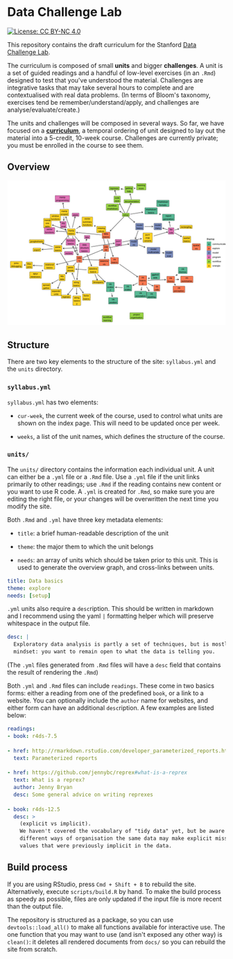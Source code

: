 # Data Challenge Lab

[![License: CC BY-NC 4.0](https://img.shields.io/badge/License-CC%20BY--NC%204.0-lightgrey.svg)](http://creativecommons.org/licenses/by-nc/4.0/)

This repository contains the draft curriculum for the Stanford [Data Challenge Lab](https://datalab.stanford.edu/challenge-lab).

The curriculum is composed of small __units__ and bigger __challenges__. A unit is a set of guided readings and a handful of low-level exercises (in an `.Rmd`) designed to test that you've understood the material. Challenges are integrative tasks that may take several hours to complete and are contextualised with real data problems. (In terms of Bloom's taxonomy, exercises tend be remember/understand/apply, and challenges are analyse/evaluate/create.) 

The units and challenges will be composed in several ways. So far, we have focused on a __[curriculum](https://dcl-2019-01.github.io/curriculum/)__, a temporal ordering of unit designed to lay out the material into a 5-credit, 10-week course. Challenges are currently private; you must be enrolled in the course to see them.

## Overview

![](overview.png)

## Structure

There are two key elements to the structure of the site: `syllabus.yml` and the `units` directory. 

### `syllabus.yml`

`syllabus.yml` has two elements:

* `cur-week`, the current week of the course, used to control what units are
  shown on the index page. This will need to be updated once per week.
  
* `weeks`, a list of the unit names, which defines the structure of the course.

### `units/`

The `units/` directory contains the information each individual unit. A unit can either be a `.yml` file or a `.Rmd` file. Use a `.yml` file if the unit links primarily to other readings; use `.Rmd` if the reading contains new content or you want to use R code. A `.yml` is created for `.Rmd`, so make sure you are editing the right file, or your changes will be overwritten the next time you modify the site.

Both `.Rmd` and `.yml` have three key metadata elements:

* `title`: a brief human-readable description of the unit

* `theme`: the major them to which the unit belongs

* `needs`: an array of units which should be taken prior to this unit. This
  is used to generate the overview graph, and cross-links between units.

```yaml
title: Data basics
theme: explore
needs: [setup]
```

`.yml` units also require a `desc`ription. This should be written in markdown and I recommend using the yaml `|` formatting helper which will preserve whitespace in the output file.

```yaml
desc: |
  Exploratory data analysis is partly a set of techniques, but is mostly a
  mindset: you want to remain open to what the data is telling you.
```

(The `.yml` files generated from `.Rmd` files will have a `desc` field that contains the result of rendering the `.Rmd`)

Both `.yml` and `.Rmd` files can include `readings`. These come in two basics forms: either a reading from one of the predefined `book`, or a link to a website. You can optionally include the `author` name for websites, and either form can have an additional `desc`ription. A few examples are listed below:

```yaml
readings:
- book: r4ds-7.5

- href: http://rmarkdown.rstudio.com/developer_parameterized_reports.html
  text: Parameterized reports

- href: https://github.com/jennybc/reprex#what-is-a-reprex
  text: What is a reprex?
  author: Jenny Bryan
  desc: Some general advice on writing reprexes

- book: r4ds-12.5
  desc: >
    (explicit vs implicit).
    We haven't covered the vocabulary of "tidy data" yet, but be aware that
    different ways of organisation the same data may make explicit missing
    values that were previously implicit in the data.
```

## Build process

If you are using RStudio, press `Cmd + Shift + B` to rebuild the site. Alternatively, execute `scripts/build.R` by hand. To make the build process as speedy as possible, files are only updated if the input file is more recent than the output file.

The repository is structured as a package, so you can use `devtools::load_all()` to make all functions available for interactive use. The one function that you may want to use (and isn't exposed any other way) is `clean()`: it deletes all rendered documents from `docs/` so you can rebuild the site from scratch.
